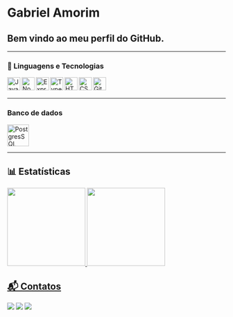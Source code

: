# Gabriel Amorim
## Bem vindo ao meu perfil do GitHub.

---

### 🤖 Linguagens e Tecnologias

<img 
    align="left" 
    alt="JavaScript" 
    title="JavaScript"
    width="30px" 
    src="https://cdn.jsdelivr.net/gh/devicons/devicon@latest/icons/javascript/javascript-original.svg" 
/>
<img 
    align="left" 
    alt="Nodejs" 
    title="Nodejs"
    width="30px" 
    src="https://cdn.jsdelivr.net/gh/devicons/devicon@latest/icons/nodejs/nodejs-plain.svg" 
/>
<img 
    align="left" 
    alt="Express" 
    title="Express"
    width="30px" 
    src="https://cdn.jsdelivr.net/gh/devicons/devicon@latest/icons/express/express-original.svg"     
/>
<img 
    align="left" 
    alt="TypeScript"
    title="TypeScript" 
    width="30px" 
    src="https://cdn.jsdelivr.net/gh/devicons/devicon@latest/icons/typescript/typescript-original.svg" 
/>
<img 
    align="left" 
    alt="HTML"
    title="HTML" 
    width="30px" 
    src="https://cdn.jsdelivr.net/gh/devicons/devicon@latest/icons/html5/html5-original.svg" 
/>
<img 
    align="left" 
    alt="CSS" 
    title="CSS"
    width="30px" 
    src="https://cdn.jsdelivr.net/gh/devicons/devicon@latest/icons/css3/css3-original.svg" 
/>
<img 
    align="left" 
    alt="Git" 
    title="Git"
    width="30px" 
    src="https://cdn.jsdelivr.net/gh/devicons/devicon@latest/icons/git/git-original.svg" 
/>

<br/>
<br/>

---

### Banco de dados

<img 
    alt="PostgresSQL" 
    title="PostgresSQL"
    width="50px" 
    src="https://cdn.jsdelivr.net/gh/devicons/devicon@latest/icons/postgresql/postgresql-original-wordmark.svg" 
/>

---

## 📊 Estatísticas  

<div>
<a href="https://github.com/gAmoorim">
<img loading="lazy" height="180em" src="https://github-readme-stats.vercel.app/api/top-langs/?username=gAmoorim&layout=compact&langs_count=7&theme=dracula"/>
<img loading="lazy" height="180em" src="https://github-readme-stats.vercel.app/api?username=gAmoorim&show_icons=true&theme=dracula&include_all_commits=true&count_private=true"/>
</div>

## 📬 Contatos  
<div>
<a href="https://www.linkedin.com/in/gabriel-amorim-609211304" target="_blank"><img loading="lazy" src="https://img.shields.io/badge/-LinkedIn-%230077B5?style=for-the-badge&logo=linkedin&logoColor=white" target="_blank"></a>
<a href = "gabrielrock012@gmail.com"><img loading="lazy" src="https://img.shields.io/badge/Gmail-D14836?style=for-the-badge&logo=gmail&logoColor=white" target="_blank"></a>
<a href="https://instagram.com/amoorimg" target="_blank"><img loading="lazy" src="https://img.shields.io/badge/-Instagram-%23E4405F?style=for-the-badge&logo=instagram&logoColor=white" target="_blank"></a>
</div>
